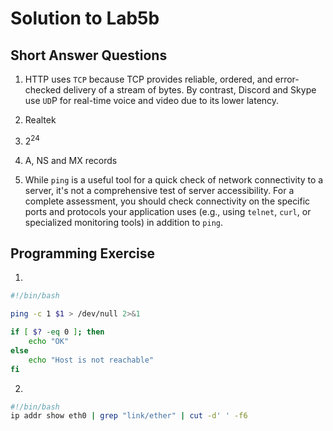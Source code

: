 # Solution to Lab5b

## Short Answer Questions

1. HTTP uses `TCP` because TCP provides reliable, ordered, and error-checked delivery of a stream of bytes. By contrast, Discord and Skype use `UD`P for real-time voice and video due to its lower latency.

2. Realtek

3. 2<sup>24</sup>

4. A, NS and MX records

5. While `ping` is a useful tool for a quick check of network connectivity to a server, it's not a comprehensive test of server accessibility. For a complete assessment, you should check connectivity on the specific ports and protocols your application uses (e.g., using `telnet`, `curl`, or specialized monitoring tools) in addition to `ping`.

## Programming Exercise

1. 

```bash
#!/bin/bash

ping -c 1 $1 > /dev/null 2>&1

if [ $? -eq 0 ]; then
    echo "OK"
else
    echo "Host is not reachable"
fi
```

2. 
```bash
#!/bin/bash
ip addr show eth0 | grep "link/ether" | cut -d' ' -f6
```
